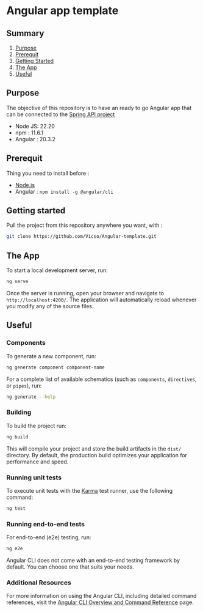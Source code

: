 # Angular app template

## Summary
1. [Purpose](#Purpose)
2. [Prerequit](#prerequit)
3. [Getting Started](#getting-started)
4. [The App](#The-App)
5. [Useful](#useful)


## Purpose
The objective of this repository is to have an ready to go Angular app that can be connected to the [Spring API project](https://github.com/Vicso/Spring-API)

- Node JS: 22.20
- npm : 11.6.1
- Angular : 20.3.2

## Prerequit
Thing you need to install before :
- [Node.js](https://nodejs.org/en/download/)
- Angular : `npm install -g @angular/cli`

## Getting started

Pull the project from this repository anywhere you want, with :

```bash
git clone https://github.com/Vicso/Angular-template.git
```
## The App
To start a local development server, run:

```bash
ng serve
```

Once the server is running, open your browser and navigate to `http://localhost:4200/`. The application will automatically reload whenever you modify any of the source files.

## Useful
### Components
To generate a new component, run:

```bash
ng generate component component-name
```

For a complete list of available schematics (such as `components`, `directives`, or `pipes`), run:

```bash
ng generate --help
```

### Building

To build the project run:

```bash
ng build
```

This will compile your project and store the build artifacts in the `dist/` directory. By default, the production build optimizes your application for performance and speed.

### Running unit tests

To execute unit tests with the [Karma](https://karma-runner.github.io) test runner, use the following command:

```bash
ng test
```

### Running end-to-end tests

For end-to-end (e2e) testing, run:

```bash
ng e2e
```

Angular CLI does not come with an end-to-end testing framework by default. You can choose one that suits your needs.

### Additional Resources

For more information on using the Angular CLI, including detailed command references, visit the [Angular CLI Overview and Command Reference](https://angular.dev/tools/cli) page.
